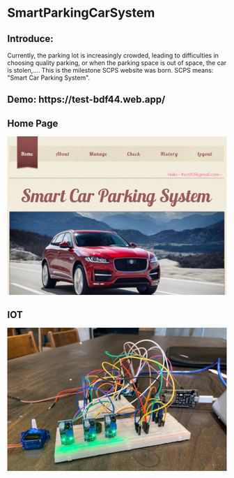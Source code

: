 # SmartParkingCarSystem

<h2>Introduce: </h2>
<p>Currently, the parking lot is increasingly crowded, leading to difficulties in choosing quality parking, or when the parking space is out of space, the car is stolen,…. This is the milestone SCPS website was born. SCPS means: "Smart Car Parking System".</p>

<h2>Demo: https://test-bdf44.web.app/</h2>

<h2>Home Page</h2>
<img src="https://github.com/NgTheLuan/SmartCarParking-System/raw/main/src/assets/images/home/Home.png"/>

<h2>IOT</h2>
<img src="https://github.com/NgTheLuan/SmartCarParking-System/raw/main/src/assets/images/gallery/MyProject.jpg"/>
